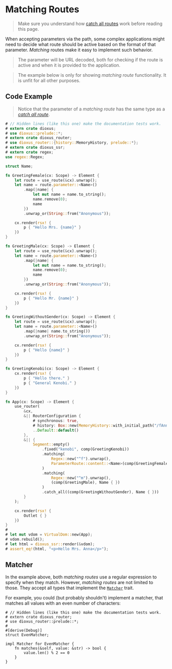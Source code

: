 # Matching Routes

> Make sure you understand how [catch all routes](./catch_all.md) work before
> reading this page.

When accepting parameters via the path, some complex applications might need to
decide what route should be active based on the format of that parameter.
_Matching_ routes make it easy to implement such behavior.

> The parameter will be URL decoded, both for checking if the route is active
> and when it is provided to the application.

> The example below is only for showing _matching route_ functionality. It is
> unfit for all other purposes.

## Code Example
> Notice that the parameter of a _matching route_ has the same type as a
> [_catch all route_](./catch_all.md).

```rust
# // Hidden lines (like this one) make the documentation tests work.
# extern crate dioxus;
# use dioxus::prelude::*;
# extern crate dioxus_router;
# use dioxus_router::{history::MemoryHistory, prelude::*};
# extern crate dioxus_ssr;
# extern crate regex;
use regex::Regex;

struct Name;

fn GreetingFemale(cx: Scope) -> Element {
    let route = use_route(&cx).unwrap();
    let name = route.parameter::<Name>()
        .map(|name| {
            let mut name = name.to_string();
            name.remove(0);
            name
        })
        .unwrap_or(String::from("Anonymous"));

    cx.render(rsx! {
        p { "Hello Mrs. {name}" }
    })
}

fn GreetingMale(cx: Scope) -> Element {
    let route = use_route(&cx).unwrap();
    let name = route.parameter::<Name>()
        .map(|name| {
            let mut name = name.to_string();
            name.remove(0);
            name
        })
        .unwrap_or(String::from("Anonymous"));

    cx.render(rsx! {
        p { "Hello Mr. {name}" }
    })
}

fn GreetingWithoutGender(cx: Scope) -> Element {
    let route = use_route(&cx).unwrap();
    let name = route.parameter::<Name>()
        .map(|name| name.to_string())
        .unwrap_or(String::from("Anonymous"));

    cx.render(rsx! {
        p { "Hello {name}" }
    })
}

fn GreetingKenobi(cx: Scope) -> Element {
    cx.render(rsx! {
        p { "Hello there." }
        p { "General Kenobi." }
    })
}

fn App(cx: Scope) -> Element {
    use_router(
        &cx,
        &|| RouterConfiguration {
            # synchronous: true,
            # history: Box::new(MemoryHistory::with_initial_path("/fAnna").unwrap()),
            ..Default::default()
        },
        &|| {
            Segment::empty()
                .fixed("kenobi", comp(GreetingKenobi))
                .matching(
                    Regex::new("^f").unwrap(),
                    ParameterRoute::content::<Name>(comp(GreetingFemale))
                )
                .matching(
                    Regex::new("^m").unwrap(),
                    (comp(GreetingMale), Name { })
                )
                .catch_all((comp(GreetingWithoutGender), Name { }))
        }
    );

    cx.render(rsx! {
        Outlet { }
    })
}
#
# let mut vdom = VirtualDom::new(App);
# vdom.rebuild();
# let html = dioxus_ssr::render(&vdom);
# assert_eq!(html, "<p>Hello Mrs. Anna</p>");
```

## Matcher
In the example above, both _matching routes_ use a regular expression to specify
when they match. However, _matching routes_ are not limited to those. They
accept all types that implement the [`Matcher`] trait.

For example, you could (but probably shouldn't) implement a matcher, that
matches all values with an even number of characters:

```rust,no_run
# // Hidden lines (like this one) make the documentation tests work.
# extern crate dioxus_router;
# use dioxus_router::prelude::*;
#
#[derive(Debug)]
struct EvenMatcher;

impl Matcher for EvenMatcher {
    fn matches(&self, value: &str) -> bool {
        value.len() % 2 == 0
    }
}
```

[`Matcher`]: https://docs.rs/dioxus-router-core/latest/dioxus_router_core/routes/trait.Matcher.html
